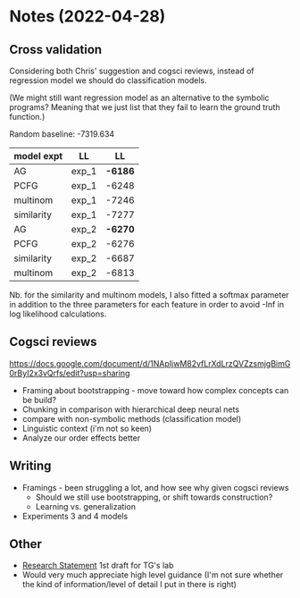 
# Notes (2022-04-28)

## Cross validation

Considering both Chris' suggestion and cogsci reviews, instead of regression model we should do classification models.

(We might still want regression model as an alternative to the symbolic programs? Meaning that we just list that they fail to learn the ground truth function.)

Random baseline: -7319.634

| model expt | LL    | LL        |
|------------|-------|-----------|
| AG         | exp_1 | **-6186** |
| PCFG       | exp_1 | -6248     |
| multinom   | exp_1 | -7246     |
| similarity | exp_1 | -7277     |
| AG         | exp_2 | **-6270** |
| PCFG       | exp_2 | -6276     |
| similarity | exp_2 | -6687     |
| multinom   | exp_2 | -6813     |

Nb. for the similarity and multinom models, I also fitted a softmax parameter in addition to the three parameters for each feature in order to avoid -Inf in log likelihood calculations.

## Cogsci reviews

<https://docs.google.com/document/d/1NApIjwM82vfLrXdLrzQVZzsmjgBimG0rByI2x3vQrfs/edit?usp=sharing>

* Framing about bootstrapping - move toward how complex concepts can be build?
* Chunking in comparison with hierarchical deep neural nets
* compare with non-symbolic methods (classification model)
* Linguistic context (i'm not so keen)
* Analyze our order effects better

## Writing

* Framings - been struggling a lot, and how see why given cogsci reviews
  * Should we still use bootstrapping, or shift towards construction?
  * Learning vs. generalization
* Experiments 3 and 4 models
## Other

* [Research Statement](https://docs.google.com/document/d/1CHQTUlxeVGopyek4Vven0_I-ajyav1xpIwBiC3Cc8Lk/edit?usp=sharing) 1st draft for TG's lab
* Would very much appreciate high level guidance (I'm not sure whether the kind of information/level of detail I put in there is right)
